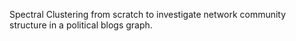 Spectral Clustering from scratch to investigate network community structure in a political blogs graph.
